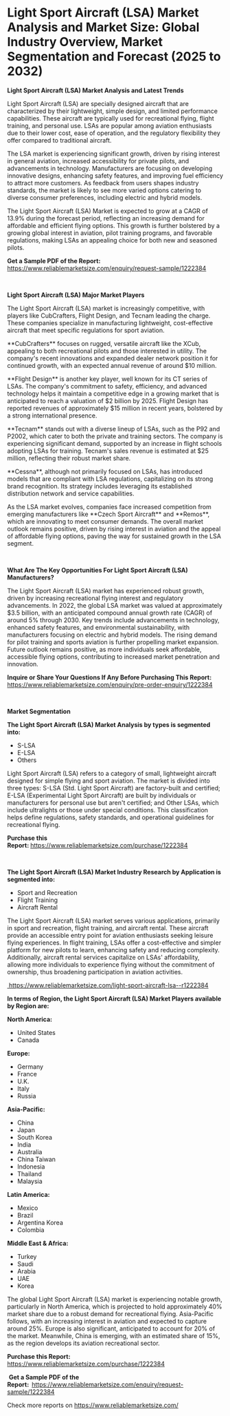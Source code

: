 <p><h1>Light Sport Aircraft (LSA) Market Analysis and Market Size: Global Industry Overview, Market Segmentation and Forecast (2025 to 2032)</h1></p><p><strong>Light Sport Aircraft (LSA) Market Analysis and Latest Trends</strong></p>
<p><p>Light Sport Aircraft (LSA) are specially designed aircraft that are characterized by their lightweight, simple design, and limited performance capabilities. These aircraft are typically used for recreational flying, flight training, and personal use. LSAs are popular among aviation enthusiasts due to their lower cost, ease of operation, and the regulatory flexibility they offer compared to traditional aircraft.</p><p>The LSA market is experiencing significant growth, driven by rising interest in general aviation, increased accessibility for private pilots, and advancements in technology. Manufacturers are focusing on developing innovative designs, enhancing safety features, and improving fuel efficiency to attract more customers. As feedback from users shapes industry standards, the market is likely to see more varied options catering to diverse consumer preferences, including electric and hybrid models.</p><p>The Light Sport Aircraft (LSA) Market is expected to grow at a CAGR of 13.9% during the forecast period, reflecting an increasing demand for affordable and efficient flying options. This growth is further bolstered by a growing global interest in aviation, pilot training programs, and favorable regulations, making LSAs an appealing choice for both new and seasoned pilots.</p></p>
<p><strong>Get a Sample PDF of the Report:&nbsp;</strong> <a href="https://www.reliablemarketsize.com/enquiry/request-sample/1222384?utm_campaign=3175&utm_medium=2&utm_source=Github&utm_content=ia&utm_term=31032025&utm_id=light-sport-aircraft-lsa">https://www.reliablemarketsize.com/enquiry/request-sample/1222384</a></p>
<p>&nbsp;</p>
<p><strong>Light Sport Aircraft (LSA) Major Market Players</strong></p>
<p><p>The Light Sport Aircraft (LSA) market is increasingly competitive, with players like CubCrafters, Flight Design, and Tecnam leading the charge. These companies specialize in manufacturing lightweight, cost-effective aircraft that meet specific regulations for sport aviation.</p><p>**CubCrafters** focuses on rugged, versatile aircraft like the XCub, appealing to both recreational pilots and those interested in utility. The company's recent innovations and expanded dealer network position it for continued growth, with an expected annual revenue of around $10 million.</p><p>**Flight Design** is another key player, well known for its CT series of LSAs. The company's commitment to safety, efficiency, and advanced technology helps it maintain a competitive edge in a growing market that is anticipated to reach a valuation of $2 billion by 2025. Flight Design has reported revenues of approximately $15 million in recent years, bolstered by a strong international presence.</p><p>**Tecnam** stands out with a diverse lineup of LSAs, such as the P92 and P2002, which cater to both the private and training sectors. The company is experiencing significant demand, supported by an increase in flight schools adopting LSAs for training. Tecnam's sales revenue is estimated at $25 million, reflecting their robust market share.</p><p>**Cessna**, although not primarily focused on LSAs, has introduced models that are compliant with LSA regulations, capitalizing on its strong brand recognition. Its strategy includes leveraging its established distribution network and service capabilities.</p><p>As the LSA market evolves, companies face increased competition from emerging manufacturers like **Czech Sport Aircraft** and **Remos**, which are innovating to meet consumer demands. The overall market outlook remains positive, driven by rising interest in aviation and the appeal of affordable flying options, paving the way for sustained growth in the LSA segment.</p></p>
<p>&nbsp;</p>
<p><strong>What Are The Key Opportunities For Light Sport Aircraft (LSA) Manufacturers?</strong></p>
<p><p>The Light Sport Aircraft (LSA) market has experienced robust growth, driven by increasing recreational flying interest and regulatory advancements. In 2022, the global LSA market was valued at approximately $3.5 billion, with an anticipated compound annual growth rate (CAGR) of around 5% through 2030. Key trends include advancements in technology, enhanced safety features, and environmental sustainability, with manufacturers focusing on electric and hybrid models. The rising demand for pilot training and sports aviation is further propelling market expansion. Future outlook remains positive, as more individuals seek affordable, accessible flying options, contributing to increased market penetration and innovation.</p></p>
<p><strong>Inquire or Share Your Questions If Any Before Purchasing This Report:</strong> <a href="https://www.reliablemarketsize.com/enquiry/pre-order-enquiry/1222384?utm_campaign=3175&utm_medium=2&utm_source=Github&utm_content=ia&utm_term=31032025&utm_id=light-sport-aircraft-lsa">https://www.reliablemarketsize.com/enquiry/pre-order-enquiry/1222384</a></p>
<p>&nbsp;</p>
<p><strong>Market Segmentation</strong></p>
<p><strong>The Light Sport Aircraft (LSA) Market Analysis by types is segmented into:</strong></p>
<p><ul><li>S-LSA</li><li>E-LSA</li><li>Others</li></ul></p>
<p><p>Light Sport Aircraft (LSA) refers to a category of small, lightweight aircraft designed for simple flying and sport aviation. The market is divided into three types: S-LSA (Std. Light Sport Aircraft) are factory-built and certified; E-LSA (Experimental Light Sport Aircraft) are built by individuals or manufacturers for personal use but aren't certified; and Other LSAs, which include ultralights or those under special conditions. This classification helps define regulations, safety standards, and operational guidelines for recreational flying.</p></p>
<p><strong>Purchase this Report:&nbsp;</strong><a href="https://www.reliablemarketsize.com/purchase/1222384?utm_campaign=3175&utm_medium=2&utm_source=Github&utm_content=ia&utm_term=31032025&utm_id=light-sport-aircraft-lsa">https://www.reliablemarketsize.com/purchase/1222384</a></p>
<p>&nbsp;</p>
<p><strong>The Light Sport Aircraft (LSA) Market Industry Research by Application is segmented into:</strong></p>
<p><ul><li>Sport and Recreation</li><li>Flight Training</li><li>Aircraft Rental</li></ul></p>
<p><p>The Light Sport Aircraft (LSA) market serves various applications, primarily in sport and recreation, flight training, and aircraft rental. These aircraft provide an accessible entry point for aviation enthusiasts seeking leisure flying experiences. In flight training, LSAs offer a cost-effective and simpler platform for new pilots to learn, enhancing safety and reducing complexity. Additionally, aircraft rental services capitalize on LSAs' affordability, allowing more individuals to experience flying without the commitment of ownership, thus broadening participation in aviation activities.</p></p>
<p><a href="https://www.reliablemarketsize.com/light-sport-aircraft-lsa--r1222384?utm_campaign=3175&utm_medium=2&utm_source=Github&utm_content=ia&utm_term=31032025&utm_id=light-sport-aircraft-lsa">&nbsp;https://www.reliablemarketsize.com/light-sport-aircraft-lsa--r1222384</a></p>
<p><strong>In terms of Region, the Light Sport Aircraft (LSA) Market Players available by Region are:</strong></p>
<p>
    <p> <strong> North America: </strong>
        <ul>
            <li>United States</li>
            <li>Canada</li>
        </ul>
        </p> 
    <p> <strong> Europe: </strong>
        <ul>
            <li>Germany</li>
            <li>France</li>
            <li>U.K.</li>
            <li>Italy</li>
            <li>Russia</li>
        </ul>
        </p> 
    <p> <strong> Asia-Pacific: </strong>
        <ul>
            <li>China</li>
            <li>Japan</li>
            <li>South Korea</li>
            <li>India</li>
            <li>Australia</li>
            <li>China Taiwan</li>
            <li>Indonesia</li>
            <li>Thailand</li>
            <li>Malaysia</li>
        </ul>
        </p> 
    <p> <strong> Latin America: </strong>
        <ul>
            <li>Mexico</li>
            <li>Brazil</li>
            <li>Argentina Korea</li>
            <li>Colombia</li>
        </ul>
        </p> 
    <p> <strong> Middle East & Africa: </strong>
        <ul>
            <li>Turkey</li>
            <li>Saudi</li>
            <li>Arabia</li>
            <li>UAE</li>
            <li>Korea</li>
        </ul>
    </p>
    </p>
<p><p>The global Light Sport Aircraft (LSA) market is experiencing notable growth, particularly in North America, which is projected to hold approximately 40% market share due to a robust demand for recreational flying. Asia-Pacific follows, with an increasing interest in aviation and expected to capture around 25%. Europe is also significant, anticipated to account for 20% of the market. Meanwhile, China is emerging, with an estimated share of 15%, as the region develops its aviation recreational sector.</p></p>
<p><strong>Purchase this Report: </strong><a href="https://www.reliablemarketsize.com/purchase/1222384?utm_campaign=3175&utm_medium=2&utm_source=Github&utm_content=ia&utm_term=31032025&utm_id=light-sport-aircraft-lsa">https://www.reliablemarketsize.com/purchase/1222384</a></p>
<p>&nbsp;<strong>Get a Sample PDF of the Report:&nbsp;&nbsp;</strong><a href="https://www.reliablemarketsize.com/enquiry/request-sample/1222384?utm_campaign=3175&utm_medium=2&utm_source=Github&utm_content=ia&utm_term=31032025&utm_id=light-sport-aircraft-lsa">https://www.reliablemarketsize.com/enquiry/request-sample/1222384</a></p>
<p><strong></strong></p>
<p>Check more reports on <a href="https://www.reliablemarketsize.com/?utm_campaign=3175&utm_medium=2&utm_source=Github&utm_content=ia&utm_term=31032025&utm_id=light-sport-aircraft-lsa">https://www.reliablemarketsize.com/</a></p>